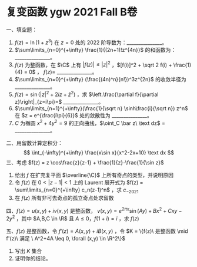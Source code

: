 # 复变函数 ygw 2021 Fall B卷

一、填空题：

1. $f(z) = \ln(1+z^3)$ 在 $z=0$ 处的 2022 阶导数为：\_\_\_\_\_\_\_\_\_\_\_\_\_\_\_。
2. $\sum\limits_{n=0}^{+\infty} \frac{1}{(2n+1)!z^{4n}}$ 的和函数为：\_\_\_\_\_\_\_\_\_\_\_\_\_\_\_。
3. $f(z)$ 为整函数，在 $\C$ 上有  $|f(z)| \leq |z|^2$ ，$[f(i)]^2 + \sqrt 2 f(i) + \frac{1}{4} = 0$ ， $f(z) =$ \_\_\_\_\_\_\_\_\_\_\_\_\_\_\_。 
4. $\sum\limits_{n=0}^{+\infty} (\frac{(4n)^n}{n!})^3z^{2n}$ 的收敛半径为 \_\_\_\_\_\_\_\_\_\_\_\_\_\_\_。
5. $f(z) = \sin(|z|^2+2iz+\bar z^2)$ ，求 $\left.\frac{\partial f}{\partial z}\right|_{z=i\pi}=$ \_\_\_\_\_\_\_\_\_\_\_\_\_\_\_。
6. $\sum\limits_{n=1}^{+\infty}(\frac{1}{\sqrt n} \sinh\frac{i}{\sqrt n}) z^n$ 在 $z = e^{\frac{i\pi}{6}}$ 处的敛散性为 \_\_\_\_\_\_\_\_\_\_\_\_\_\_\_。
7. $C$ 为椭圆 $x^2+4y^2=9$ 的正向曲线，$\oint_C \bar z\ \text dz$ = \_\_\_\_\_\_\_\_\_\_\_\_\_\_\_。

二、用留数计算定积分：
$$
\int_{-\infty}^{+\infty} \frac{x\sin x}{x^2-2x+10} \text dx
$$
三、考虑 $f(z) = z \cos\frac{z}{z-1} + \frac{1}{z}-\frac{1}{\sin z}$

1. 给出 $f$ 在扩充复平面 $\overline{\C}$ 上所有奇点的类型，并说明原因
2. 令 $f(z)$ 在 $0 < |z-1| < 1$ 上的 Laurent 展开式为 $f(z) = \sum\limits_{n=0}^{+\infty} c_n(z-1)^n$ ，求 $c_{-2021}$
3. 在 $f(z)$ 所有非可去奇点的孤立奇点处求留数

四、$f(z) = u(x,y) + i v(x,y)$ 是整函数， $v(x,y) = e^{2\pi x} \sin(Ay) + Bx^2+Cxy - 2y^2$ ，其中 $A,B,C \in \R$ 且 $A \leq 0$，$f(1+i) = i$ ，求 $f(z)$ 

五、$f(z)$ 是整函数，令 $f'(z) = A(x,y) + iB(x,y)$ ，令 $K = \{f(z)\ 是整函数 \mid f'(z)\ 满足 \ A^2+4A \leq 0, \forall (x,y) \in \R^2\}$

1. 写出 $K$ 集合
2. 证明你的结论。